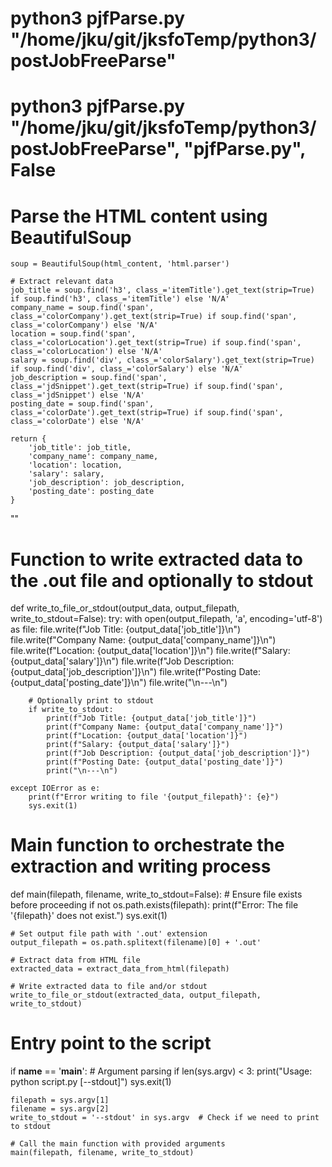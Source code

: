 

# python3 pjfParse.py "/home/jku/git/jksfoTemp/python3/postJobFreeParse"
# python3 pjfParse.py "/home/jku/git/jksfoTemp/python3/postJobFreeParse", "pjfParse.py", False

# Parse the HTML content using BeautifulSoup
    soup = BeautifulSoup(html_content, 'html.parser')

    # Extract relevant data
    job_title = soup.find('h3', class_='itemTitle').get_text(strip=True) if soup.find('h3', class_='itemTitle') else 'N/A'
    company_name = soup.find('span', class_='colorCompany').get_text(strip=True) if soup.find('span', class_='colorCompany') else 'N/A'
    location = soup.find('span', class_='colorLocation').get_text(strip=True) if soup.find('span', class_='colorLocation') else 'N/A'
    salary = soup.find('div', class_='colorSalary').get_text(strip=True) if soup.find('div', class_='colorSalary') else 'N/A'
    job_description = soup.find('span', class_='jdSnippet').get_text(strip=True) if soup.find('span', class_='jdSnippet') else 'N/A'
    posting_date = soup.find('span', class_='colorDate').get_text(strip=True) if soup.find('span', class_='colorDate') else 'N/A'

    return {
        'job_title': job_title,
        'company_name': company_name,
        'location': location,
        'salary': salary,
        'job_description': job_description,
        'posting_date': posting_date
    }
""



# Function to write extracted data to the .out file and optionally to stdout
def write_to_file_or_stdout(output_data, output_filepath, write_to_stdout=False):
    try:
        with open(output_filepath, 'a', encoding='utf-8') as file:
            file.write(f"Job Title: {output_data['job_title']}\n")
            file.write(f"Company Name: {output_data['company_name']}\n")
            file.write(f"Location: {output_data['location']}\n")
            file.write(f"Salary: {output_data['salary']}\n")
            file.write(f"Job Description: {output_data['job_description']}\n")
            file.write(f"Posting Date: {output_data['posting_date']}\n")
            file.write("\n---\n")

        # Optionally print to stdout
        if write_to_stdout:
            print(f"Job Title: {output_data['job_title']}")
            print(f"Company Name: {output_data['company_name']}")
            print(f"Location: {output_data['location']}")
            print(f"Salary: {output_data['salary']}")
            print(f"Job Description: {output_data['job_description']}")
            print(f"Posting Date: {output_data['posting_date']}")
            print("\n---\n")

    except IOError as e:
        print(f"Error writing to file '{output_filepath}': {e}")
        sys.exit(1)




# Main function to orchestrate the extraction and writing process
def main(filepath, filename, write_to_stdout=False):
    # Ensure file exists before proceeding
    if not os.path.exists(filepath):
        print(f"Error: The file '{filepath}' does not exist.")
        sys.exit(1)

    # Set output file path with '.out' extension
    output_filepath = os.path.splitext(filename)[0] + '.out'

    # Extract data from HTML file
    extracted_data = extract_data_from_html(filepath)

    # Write extracted data to file and/or stdout
    write_to_file_or_stdout(extracted_data, output_filepath, write_to_stdout)



# Entry point to the script
if __name__ == '__main__':
    # Argument parsing
    if len(sys.argv) < 3:
        print("Usage: python script.py <filepath> <filename> [--stdout]")
        sys.exit(1)

    filepath = sys.argv[1]
    filename = sys.argv[2]
    write_to_stdout = '--stdout' in sys.argv  # Check if we need to print to stdout

    # Call the main function with provided arguments
    main(filepath, filename, write_to_stdout)

